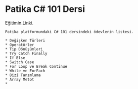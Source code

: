 # Patika C# 101 Dersi
[Eğitimin Linki.](https://app.patika.dev/moduller/csharp-101)
```
Patika platformundaki C# 101 dersindeki ödevlerin listesi.

```
```
* Değişken Türleri
* Operatörler
* Tip Dönüşümleri
* Try Catch Finally
* If Else
* Switch Case
* For Loop ve Break Continue
* While ve ForEach
* Dizi Tanımlama
* Array Metot
* 
```
#
